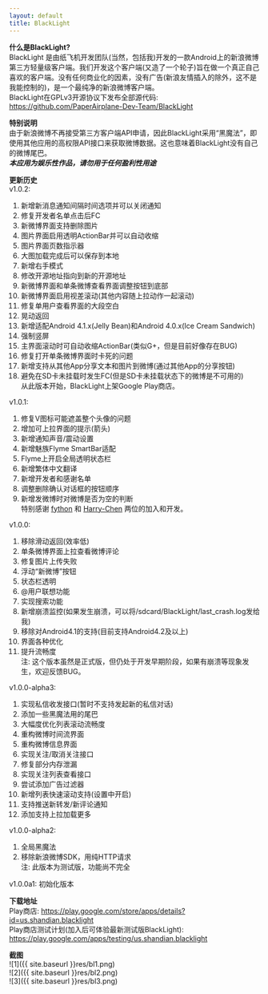 ```yaml
---
layout: default
title: BlackLight
---
```


__什么是BlackLight?__  
BlackLight 是由纸飞机开发团队(当然，包括我)开发的一款Android上的新浪微博第三方轻量级客户端。我们开发这个客户端(又造了一个轮子)旨在做一个真正自己喜欢的客户端。没有任何商业化的因素，没有广告(新浪友情插入的除外，这不是我能控制的)，是一个最纯净的新浪微博客户端。  
BlackLight在GPLv3开源协议下发布全部源代码: <https://github.com/PaperAirplane-Dev-Team/BlackLight>

__特别说明__  
由于新浪微博不再接受第三方客户端API申请，因此BlackLight采用“黑魔法”，即使用其他应用的高权限API接口来获取微博数据。这也意味着BlackLight没有自己的微博尾巴。  
__*本应用为娱乐性作品，请勿用于任何盈利性用途*__

__更新历史__  
v1.0.2:  
1. 新增新消息通知间隔时间选项并可以关闭通知  
2. 修复开发者名单点击后FC  
3. 新微博界面支持删除图片  
4. 图片界面启用透明ActionBar并可以自动收缩  
5. 图片界面页数指示器  
6. 大图加载完成后可以保存到本地  
7. 新增右手模式  
8. 修改开源地址指向到新的开源地址  
9. 新微博界面和单条微博查看界面调整按钮到底部  
10. 新微博界面启用视差滚动(其他内容随上拉动作一起滚动)  
11. 修复单用户查看界面的大段空白  
12. 晃动返回  
13. 新增适配Android 4.1.x(Jelly Bean)和Android 4.0.x(Ice Cream Sandwich)  
14. 强制竖屏  
15. 主界面滚动时可自动收缩ActionBar(类似G+，但是目前好像存在BUG)  
16. 修复打开单条微博界面时卡死的问题  
17. 新增支持从其他App分享文本和图片到微博(通过其他App的分享按钮)  
18. 避免在SD卡未挂载时发生FC(但是SD卡未挂载状态下的微博是不可用的)  
从此版本开始，BlackLight上架Google Play商店。

v1.0.1:  
1. 修复V图标可能遮盖整个头像的问题  
2. 增加可上拉界面的提示(箭头)  
3. 新增通知声音/震动设置  
4. 新增魅族Flyme SmartBar适配  
5. Flyme上开启全局透明状态栏  
6. 新增繁体中文翻译  
7. 新增开发者和感谢名单  
8. 调整删除确认对话框的按钮顺序  
9. 新增发微博时对微博是否为空的判断  
特别感谢 [fython](https://github.com/fython) 和 [Harry-Chen](https://github.com/Harry-Chen) 两位的加入和开发。

v1.0.0:  
1. 移除滑动返回(效率低)  
2. 单条微博界面上拉查看微博评论  
3. 修复图片上传失败  
4. 浮动“新微博”按钮  
5. 状态栏透明  
6. @用户联想功能  
7. 实现搜索功能  
8. 新增崩溃监控(如果发生崩溃，可以将/sdcard/BlackLight/last_crash.log发给我)  
9. 移除对Android4.1的支持(目前支持Android4.2及以上)  
10. 界面各种优化  
11. 提升流畅度  
注: 这个版本虽然是正式版，但仍处于开发早期阶段，如果有崩溃等现象发生，欢迎反馈BUG。

v1.0.0-alpha3:  
1. 实现私信收发接口(暂时不支持发起新的私信对话)  
2. 添加一些黑魔法用的尾巴  
3. 大幅度优化列表滚动流畅度  
4. 重构微博时间流界面  
5. 重构微博信息界面  
6. 实现关注/取消关注接口  
7. 修复部分内存泄漏  
8. 实现关注列表查看接口  
9. 尝试添加广告过滤器  
10. 新增列表快速滚动支持(设置中开启)  
11. 支持推送新转发/新评论通知  
12. 添加支持上拉加载更多  

v1.0.0-alpha2:  
1. 全局黑魔法  
2. 移除新浪微博SDK，用纯HTTP请求  
注: 此版本为测试版，功能尚不完全

v1.0.0a1: 初始化版本

__下载地址__  
Play商店: <https://play.google.com/store/apps/details?id=us.shandian.blacklight>  
Play商店测试计划(加入后可体验最新测试版BlackLight): <https://play.google.com/apps/testing/us.shandian.blacklight>

__截图__  
![1]({{ site.baseurl }}res/bl1.png)  
![2]({{ site.baseurl }}res/bl2.png)  
![3]({{ site.baseurl }}res/bl3.png)
